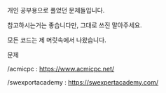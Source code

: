 개인 공부용으로 풀었던 문제들입니다.

참고하시는거는 좋습니다만, 그대로 쓰진 말아주세요.

모든 코드는 제 머릿속에서 나왔습니다.

문제 

/acmicpc : https://www.acmicpc.net/

/swexportacademy : https://swexpertacademy.com/
